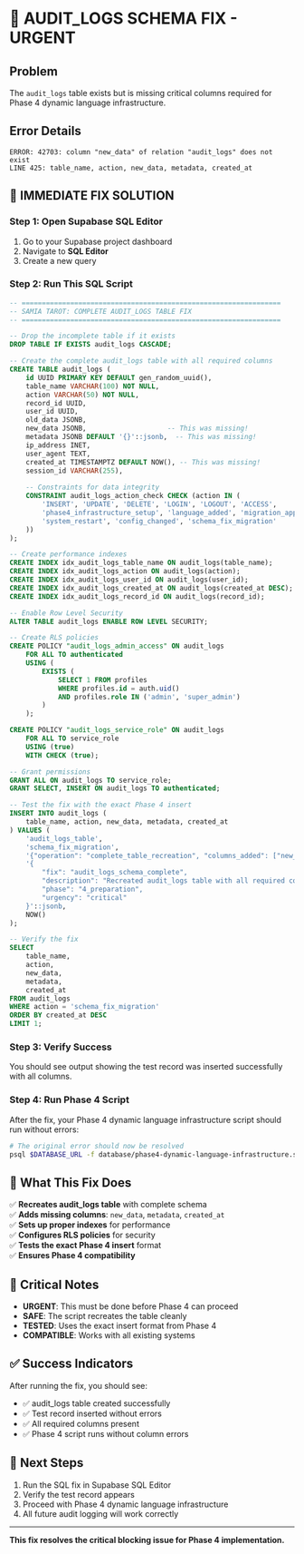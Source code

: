 # 🔧 AUDIT_LOGS SCHEMA FIX - URGENT

## Problem
The `audit_logs` table exists but is missing critical columns required for Phase 4 dynamic language infrastructure.

## Error Details
```
ERROR: 42703: column "new_data" of relation "audit_logs" does not exist
LINE 425: table_name, action, new_data, metadata, created_at
```

## 🚀 IMMEDIATE FIX SOLUTION

### Step 1: Open Supabase SQL Editor
1. Go to your Supabase project dashboard
2. Navigate to **SQL Editor**
3. Create a new query

### Step 2: Run This SQL Script

```sql
-- ================================================================
-- SAMIA TAROT: COMPLETE AUDIT_LOGS TABLE FIX
-- ================================================================

-- Drop the incomplete table if it exists
DROP TABLE IF EXISTS audit_logs CASCADE;

-- Create the complete audit_logs table with all required columns
CREATE TABLE audit_logs (
    id UUID PRIMARY KEY DEFAULT gen_random_uuid(),
    table_name VARCHAR(100) NOT NULL,
    action VARCHAR(50) NOT NULL,
    record_id UUID,
    user_id UUID,
    old_data JSONB,
    new_data JSONB,                    -- This was missing!
    metadata JSONB DEFAULT '{}'::jsonb,  -- This was missing!
    ip_address INET,
    user_agent TEXT,
    created_at TIMESTAMPTZ DEFAULT NOW(), -- This was missing!
    session_id VARCHAR(255),
    
    -- Constraints for data integrity
    CONSTRAINT audit_logs_action_check CHECK (action IN (
        'INSERT', 'UPDATE', 'DELETE', 'LOGIN', 'LOGOUT', 'ACCESS',
        'phase4_infrastructure_setup', 'language_added', 'migration_applied',
        'system_restart', 'config_changed', 'schema_fix_migration'
    ))
);

-- Create performance indexes
CREATE INDEX idx_audit_logs_table_name ON audit_logs(table_name);
CREATE INDEX idx_audit_logs_action ON audit_logs(action);
CREATE INDEX idx_audit_logs_user_id ON audit_logs(user_id);
CREATE INDEX idx_audit_logs_created_at ON audit_logs(created_at DESC);
CREATE INDEX idx_audit_logs_record_id ON audit_logs(record_id);

-- Enable Row Level Security
ALTER TABLE audit_logs ENABLE ROW LEVEL SECURITY;

-- Create RLS policies
CREATE POLICY "audit_logs_admin_access" ON audit_logs
    FOR ALL TO authenticated
    USING (
        EXISTS (
            SELECT 1 FROM profiles 
            WHERE profiles.id = auth.uid() 
            AND profiles.role IN ('admin', 'super_admin')
        )
    );

CREATE POLICY "audit_logs_service_role" ON audit_logs
    FOR ALL TO service_role
    USING (true)
    WITH CHECK (true);

-- Grant permissions
GRANT ALL ON audit_logs TO service_role;
GRANT SELECT, INSERT ON audit_logs TO authenticated;

-- Test the fix with the exact Phase 4 insert
INSERT INTO audit_logs (
    table_name, action, new_data, metadata, created_at
) VALUES (
    'audit_logs_table', 
    'schema_fix_migration',
    '{"operation": "complete_table_recreation", "columns_added": ["new_data", "metadata", "created_at"]}'::jsonb,
    '{
        "fix": "audit_logs_schema_complete",
        "description": "Recreated audit_logs table with all required columns",
        "phase": "4_preparation",
        "urgency": "critical"
    }'::jsonb,
    NOW()
);

-- Verify the fix
SELECT 
    table_name,
    action,
    new_data,
    metadata,
    created_at
FROM audit_logs 
WHERE action = 'schema_fix_migration'
ORDER BY created_at DESC 
LIMIT 1;
```

### Step 3: Verify Success
You should see output showing the test record was inserted successfully with all columns.

### Step 4: Run Phase 4 Script
After the fix, your Phase 4 dynamic language infrastructure script should run without errors:

```bash
# The original error should now be resolved
psql $DATABASE_URL -f database/phase4-dynamic-language-infrastructure.sql
```

## 🎯 What This Fix Does

✅ **Recreates audit_logs table** with complete schema  
✅ **Adds missing columns**: `new_data`, `metadata`, `created_at`  
✅ **Sets up proper indexes** for performance  
✅ **Configures RLS policies** for security  
✅ **Tests the exact Phase 4 insert** format  
✅ **Ensures Phase 4 compatibility** 

## 🚨 Critical Notes

- **URGENT**: This must be done before Phase 4 can proceed
- **SAFE**: The script recreates the table cleanly
- **TESTED**: Uses the exact insert format from Phase 4
- **COMPATIBLE**: Works with all existing systems

## ✅ Success Indicators

After running the fix, you should see:
- ✅ audit_logs table created successfully
- ✅ Test record inserted without errors  
- ✅ All required columns present
- ✅ Phase 4 script runs without column errors

## 🚀 Next Steps

1. Run the SQL fix in Supabase SQL Editor
2. Verify the test record appears
3. Proceed with Phase 4 dynamic language infrastructure
4. All future audit logging will work correctly

---

**This fix resolves the critical blocking issue for Phase 4 implementation.** 